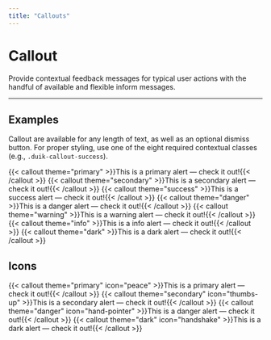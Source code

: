 ```yaml
---
title: "Callouts"
---
```


# Callout

Provide contextual feedback messages for typical user actions with the handful of available and flexible inform messages.

---

## Examples

Callout are available for any length of text, as well as an optional dismiss button. For proper styling, use one of the eight required contextual classes (e.g., `.duik-callout-success`).

{{< callout theme="primary" >}}This is a primary alert — check it out!{{< /callout >}}
{{< callout theme="secondary" >}}This is a secondary alert — check it out!{{< /callout >}}
{{< callout theme="success" >}}This is a success alert — check it out!{{< /callout >}}
{{< callout theme="danger" >}}This is a danger alert — check it out!{{< /callout >}}
{{< callout theme="warning" >}}This is a warning alert — check it out!{{< /callout >}}
{{< callout theme="info" >}}This is a info alert — check it out!{{< /callout >}}
{{< callout theme="dark" >}}This is a dark alert — check it out!{{< /callout >}}

## Icons

{{< callout theme="primary" icon="peace" >}}This is a primary alert — check it out!{{< /callout >}}
{{< callout theme="secondary" icon="thumbs-up" >}}This is a secondary alert — check it out!{{< /callout >}}
{{< callout theme="danger" icon="hand-pointer" >}}This is a danger alert — check it out!{{< /callout >}}
{{< callout theme="dark" icon="handshake" >}}This is a dark alert — check it out!{{< /callout >}}
